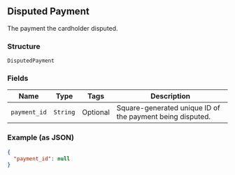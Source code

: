 ## Disputed Payment

The payment the cardholder disputed.

### Structure

`DisputedPayment`

### Fields

| Name | Type | Tags | Description |
|  --- | --- | --- | --- |
| `payment_id` | `String` | Optional | Square-generated unique ID of the payment being disputed. |

### Example (as JSON)

```json
{
  "payment_id": null
}
```

